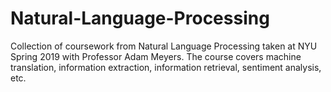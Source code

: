 # Natural-Language-Processing

Collection of coursework from Natural Language Processing taken at NYU Spring 2019 with Professor Adam Meyers. The course covers machine translation, information extraction, information retrieval, sentiment analysis, etc.
